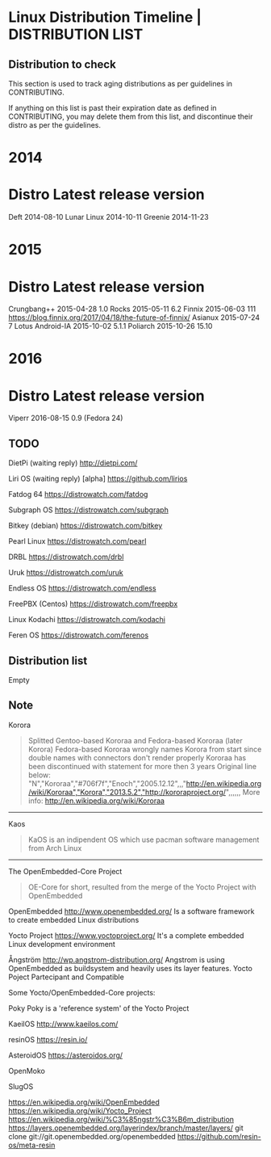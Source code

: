 Linux Distribution Timeline | DISTRIBUTION LIST
===============================================

## Distribution to check

This section is used to track aging distributions as per guidelines in
CONTRIBUTING.

If anything on this list is past their expiration date as defined in
CONTRIBUTING, you may delete them from this list, and discontinue their
distro as per the guidelines.

2014
====

Distro          Latest release  version
=======================================
Deft            2014-08-10
Lunar Linux     2014-10-11
Greenie         2014-11-23


2015
====

Distro			Latest release	version
=======================================
Crungbang++     2015-04-28      1.0
Rocks           2015-05-11      6.2
Finnix          2015-06-03      111 https://blog.finnix.org/2017/04/18/the-future-of-finnix/
Asianux         2015-07-24      7 Lotus
Android-IA		2015-10-02		5.1.1
Poliarch        2015-10-26      15.10

2016
====

Distro			Latest release	version
======================================
Viperr          2016-08-15      0.9 (Fedora 24)



## TODO

DietPi  (waiting reply)
http://dietpi.com/

Liri OS  (waiting reply) [alpha]
https://github.com/lirios

Fatdog 64
https://distrowatch.com/fatdog

Subgraph OS
https://distrowatch.com/subgraph

Bitkey (debian)
https://distrowatch.com/bitkey

Pearl Linux
https://distrowatch.com/pearl

DRBL
https://distrowatch.com/drbl

Uruk
https://distrowatch.com/uruk

Endless OS
https://distrowatch.com/endless

FreePBX (Centos)
https://distrowatch.com/freepbx

Linux Kodachi
https://distrowatch.com/kodachi

Feren OS
https://distrowatch.com/ferenos


## Distribution list

Empty



## Note

Korora
> Splitted Gentoo-based Kororaa and Fedora-based Kororaa (later Korora)
Fedora-based Kororaa wrongly names Korora from start since double names with connectors don't render properly
Kororaa has been discontinued with statement for more then 3 years
Original line below: "N","Kororaa","#706f7f","Enoch","2005.12.12",,,"http://en.wikipedia.org/wiki/Kororaa","Korora","2013.5.2","http://kororaproject.org/",,,,,,
More info: http://en.wikipedia.org/wiki/Kororaa

***

Kaos

> KaOS is an indipendent OS which use pacman software management from Arch Linux

***

The OpenEmbedded-Core Project

> OE-Core for short, resulted from the merge of the Yocto Project with OpenEmbedded


OpenEmbedded
http://www.openembedded.org/
Is a software framework to create embedded Linux distributions


Yocto Project
https://www.yoctoproject.org/
It's a complete embedded Linux development environment


Ångström
http://wp.angstrom-distribution.org/
Angstrom is using OpenEmbedded as buildsystem and heavily uses its layer features.
Yocto Poject Partecipant and Compatible


Some Yocto/OpenEmbedded-Core projects:

Poky
Poky is a 'reference system' of the Yocto Project

KaeilOS
http://www.kaeilos.com/

resinOS
https://resin.io/

AsteroidOS
https://asteroidos.org/

OpenMoko

SlugOS


https://en.wikipedia.org/wiki/OpenEmbedded
https://en.wikipedia.org/wiki/Yocto_Project
https://en.wikipedia.org/wiki/%C3%85ngstr%C3%B6m_distribution
https://layers.openembedded.org/layerindex/branch/master/layers/
git clone git://git.openembedded.org/openembedded
https://github.com/resin-os/meta-resin
